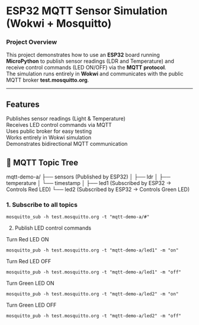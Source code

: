 # ESP32 MQTT Sensor Simulation (Wokwi + Mosquitto)

###  Project Overview
This project demonstrates how to use an **ESP32** board running **MicroPython** to publish sensor readings (LDR and Temperature) and receive control commands (LED ON/OFF) via the **MQTT protocol**.  
The simulation runs entirely in **Wokwi** and communicates with the public MQTT broker **test.mosquitto.org**.

---

##  Features
 Publishes sensor readings (Light & Temperature)  
 Receives LED control commands via MQTT  
 Uses public broker for easy testing  
 Works entirely in Wokwi simulation  
 Demonstrates bidirectional MQTT communication  

## 🌳 MQTT Topic Tree

mqtt-demo-a/
├── sensors               (Published by ESP32)
│   ├── ldr
│   ├── temperature
│   └── timestamp
│
├── led1                  (Subscribed by ESP32 → Controls Red LED)
└── led2                  (Subscribed by ESP32 → Controls Green LED)




###  1. Subscribe to all topics

    mosquitto_sub -h test.mosquitto.org -t "mqtt-demo-a/#"

2. Publish LED control commands

Turn Red LED ON

    mosquitto_pub -h test.mosquitto.org -t "mqtt-demo-a/led1" -m "on"


Turn Red LED OFF

    mosquitto_pub -h test.mosquitto.org -t "mqtt-demo-a/led1" -m "off"


Turn Green LED ON

    mosquitto_pub -h test.mosquitto.org -t "mqtt-demo-a/led2" -m "on"


Turn Green LED OFF

    mosquitto_pub -h test.mosquitto.org -t "mqtt-demo-a/led2" -m "off"
